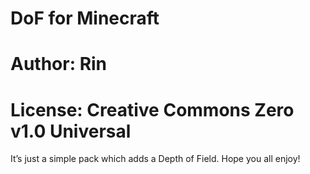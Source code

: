 # DoF for Minecraft
# Author: Rin
# License: Creative Commons Zero v1.0 Universal

It’s just a simple pack which adds a Depth of Field.  Hope you all enjoy!
